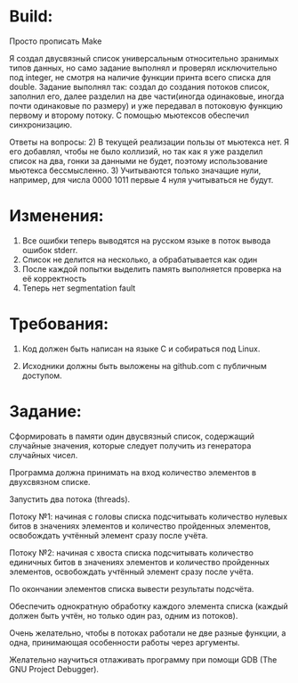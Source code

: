 # Build:
Просто прописать Make

Я создал двусвязный список универсальным относительно зранимых типов данных, но само задание выполнял и проверял исключительно под integer, не смотря на наличие функции принта всего списка для double. 
Задание выполнял так: создал до создания потоков список, заполнил его, далее разделил на две части(иногда одинаковые, иногда почти одинаковые по размеру) и уже передавал в потоковую функцию первому и второму потоку. С помощью мьютексов обеспечил синхронизацию.

Ответы на вопросы:
2) В текущей реализации пользы от мьютекса нет. Я его добавлял, чтобы не было коллизий, но так как я уже разделил список на два, гонки за данными не будет, поэтому использование мьютекса бессмысленно.
3) Учитываются только значащие нули, например, для числа 0000 1011 первые 4 нуля учитываться не будут.

# Изменения:
1) Все ошибки теперь выводятся на русском языке в поток вывода ошибок stderr.
2) Список не делится на несколько, а обрабатывается как один
3) После каждой попытки выделить память выполняется проверка на её корректность
4) Теперь нет segmentation fault

# Требования:

1. Код должен быть написан на языке C и собираться под Linux.

2. Исходники должны быть выложены на github.com с публичным доступом.

# Задание:

Сформировать в памяти один двусвязный список, содержащий случайные значения, которые следует получить из генератора случайных чисел.

Программа должна принимать на вход количество элементов в двухсвязном списке.

Запустить два потока (threads).

Потоку №1: начиная с головы списка подсчитывать количество нулевых битов в значениях элементов и количество пройденных элементов, освобождать учтённый элемент сразу после учёта.

Потоку №2: начиная с хвоста списка подсчитывать количество единичных битов в значениях элементов и количество пройденных элементов, освобождать учтённый элемент сразу после учёта.

По окончании элементов списка вывести результаты подсчёта.

Обеспечить однократную обработку каждого элемента списка (каждый должен быть учтён, но только один раз, одним из потоков).

Очень желательно, чтобы в потоках работали не две разные функции, а одна, принимающая особенности работы через аргументы.

Желательно научиться отлаживать программу при помощи GDB (The GNU Project Debugger).
